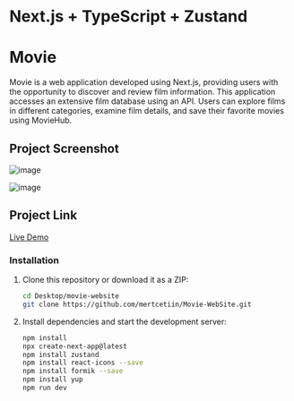 # Next.js + TypeScript + Zustand

# Movie

Movie is a web application developed using Next.js, providing users with the opportunity to discover and review film information. This application accesses an extensive film database using an API. Users can explore films in different categories, examine film details, and save their favorite movies using MovieHub.

## Project Screenshot

![image]()

![image](https://github.com/mertcetiin/Movie-WebSite/assets/102957602/da978d3b-849b-4aa8-856c-c49e4694bbb8)


## Project Link

[Live Demo](https://movie-web-site-three.vercel.app)


### Installation

1. Clone this repository or download it as a ZIP:

   ```bash
   cd Desktop/movie-website
   git clone https://github.com/mertcetiin/Movie-WebSite.git

2. Install dependencies and start the development server:

   ```bash
   npm install
   npx create-next-app@latest
   npm install zustand
   npm install react-icons --save
   npm install formik --save
   npm install yup
   npm run dev
